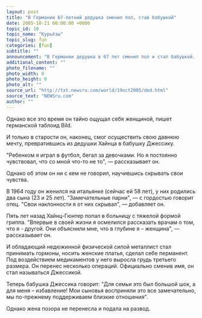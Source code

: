 ```yaml
---
layout: post
title: "В Германии 67-летний дедушка сменил пол, став бабушкой"
date: 2005-10-21 00:00:00 +0000
topic_id: 10
topic_name: "Курьёзы"
topic_slug: fun
categories: [fun]
subtitle: ""
announcement: "В Германии дедушка в 67 лет сменил пол и стал бабушкой. Бывший рабочий-металлист из Германии по имени Хайнц-Гюнтер долгие годы исправно был мужчиной. Со своей бывшей женой он прожил в браке 38 лет, воспитав двух сыновей."
additional_content: ""
photo_filename: ""
photo_width: 0
photo_height: 0
photo_alt: ""
source_url: "http://txt.newsru.com/world/19oct2005/ded.html"
source_text: "NEWSru.com"
author: ""
---
```

Однако все это время он тайно ощущал себя женщиной, пишет германской таблоид Bild.

И только в старости он, наконец, смог осуществить свою давнюю мечту, превратившись из дедушки Хайнца в бабушку Джессику.

"Ребенком я играл в футбол, бегал за девочками. Но я постоянно чувствовал, что со мной что-то не то", &mdash; рассказывает он.

Однако об этом он ни с кем не говорил, научившись скрывать свои чувства.

В 1964 году он женился на итальянке (сейчас ей 58 лет), у них родились два сына (23 и 25 лет). "Замечательные парни", &mdash; с гордостью говорит отец. "Свои наклонности я от них скрывал", &mdash; добавляет он.

Пять лет назад Хайнц-Гюнтер попал в больницу с тяжелой формой гриппа. "Впервые в своей жизни я осмелился рассказать врачам о том, что я - другой. Они объяснили мне, что в глубине я – женщина", &mdash; рассказывает он.

И обладающий недюжинной физической силой металлист стал принимать гормоны, носить женские платья, сделал себе перманент. Под воздействием медикаментов у него выросла грудь третьего размера. Он перенес несколько операций. Официально сменив имя, он стал называться Джессикой.

Теперь бабушка Джессика говорит: "Для семьи это был большой шок, а для меня – избавление! Мои сыновья восприняли это все замечательно, мы по-прежнему поддерживаем близкие отношения".

Однако жена позора не перенесла и подала на развод.
